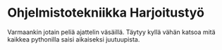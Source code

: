 # Ohjelmistotekniikka Harjoitustyö

Varmaankin jotain peliä ajattelin väsäillä. Täytyy kyllä vähän katsoa mitä kaikkea pythonilla saisi aikaiseksi juutuupista.